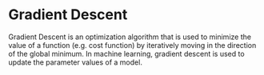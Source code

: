 # Gradient Descent

Gradient Descent is an optimization algorithm that is used to minimize the value of a function (e.g. cost function) by iteratively moving in the direction of the global minimum. In machine learning, gradient descent is used to update the parameter values of a model.

